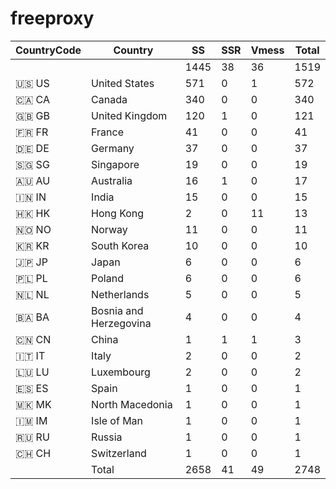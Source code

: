 # freeproxy

|CountryCode|Country|SS|SSR|Vmess|Total|
|  ----  | ----  |  ----  | ----  |  ----  | ----  |
| ||1445|38|36|1519|
|🇺🇸 US|United States|571|0|1|572|
|🇨🇦 CA|Canada|340|0|0|340|
|🇬🇧 GB|United Kingdom|120|1|0|121|
|🇫🇷 FR|France|41|0|0|41|
|🇩🇪 DE|Germany|37|0|0|37|
|🇸🇬 SG|Singapore|19|0|0|19|
|🇦🇺 AU|Australia|16|1|0|17|
|🇮🇳 IN|India|15|0|0|15|
|🇭🇰 HK|Hong Kong|2|0|11|13|
|🇳🇴 NO|Norway|11|0|0|11|
|🇰🇷 KR|South Korea|10|0|0|10|
|🇯🇵 JP|Japan|6|0|0|6|
|🇵🇱 PL|Poland|6|0|0|6|
|🇳🇱 NL|Netherlands|5|0|0|5|
|🇧🇦 BA|Bosnia and Herzegovina|4|0|0|4|
|🇨🇳 CN|China|1|1|1|3|
|🇮🇹 IT|Italy|2|0|0|2|
|🇱🇺 LU|Luxembourg|2|0|0|2|
|🇪🇸 ES|Spain|1|0|0|1|
|🇲🇰 MK|North Macedonia|1|0|0|1|
|🇮🇲 IM|Isle of Man|1|0|0|1|
|🇷🇺 RU|Russia|1|0|0|1|
|🇨🇭 CH|Switzerland|1|0|0|1|
||Total|2658|41|49|2748|
